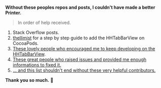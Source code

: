 <b> Without these peoples repos and posts, I couldn't have made a better Printer.</b>

> In order of help received.

1. Stack Overflow posts.
2. [thellimist](https://github.com/thellimist/EZPods) for a step by step guide to add the HHTabBarView on CocoaPods.
3. [These lovely people who encouraged me to keep developing on the HHTabBarView](https://github.com/hemangshah/HHTabBarView/stargazers).
4. [These great people who raised issues and provided me enough informations to fixed it.](https://github.com/hemangshah/HHTabBarView/issues?q=is%3Aissue+is%3Aclosed)
5. [... and this list shouldn't end without these very helpful contributors.](https://github.com/hemangshah/HHTabBarView/graphs/contributors)

**Thank you so much.** 💙

